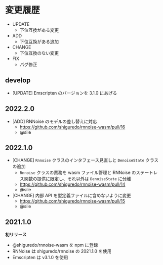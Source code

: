 # 変更履歴

- UPDATE
    - 下位互換がある変更
- ADD
    - 下位互換がある追加
- CHANGE
    - 下位互換のない変更
- FIX
    - バグ修正

## develop

- [UPDATE] Emscripten のバージョンを 3.1.0 にあげる

## 2022.2.0

- [ADD] RNNoise のモデルの差し替えに対応
    - https://github.com/shiguredo/rnnoise-wasm/pull/16
    - @sile

## 2022.1.0

- [CHANGE] `Rnnoise` クラスのインタフェース見直しと `DenoiseState` クラスの追加
    - `Rnnoise` クラスの責務を wasm ファイル管理と RNNoise のステートレス関数の提供に限定し、それ以外は `DenoiseState` に分離
    - https://github.com/shiguredo/rnnoise-wasm/pull/14
    - @sile
- [CHANGE] 内部 API を型定義ファイルに含めないように変更
    - https://github.com/shiguredo/rnnoise-wasm/pull/15
    - @sile

## 2021.1.0

**初リリース**
- @shiguredo/rnnoise-wasm を npm に登録
- RNNoise は shiguredo/rnnoise の 2021.1.0 を使用
- Emscripten は v3.1.0 を使用
